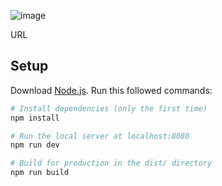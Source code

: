 ![image](https://user-images.githubusercontent.com/72190187/152521081-05b566ce-0b18-4c5e-b5d2-eec994dbca0b.png)

URL


## Setup
Download [Node.js](https://nodejs.org/en/download/).
Run this followed commands:

``` bash
# Install dependencies (only the first time)
npm install

# Run the local server at localhost:8080
npm run dev

# Build for production in the dist/ directory
npm run build
```
